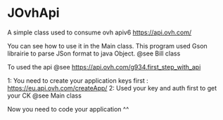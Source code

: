 JOvhApi
=======

A simple class used to consume ovh apiv6 https://api.ovh.com/

You can see how to use it in the Main class.
This program used Gson librairie to parse JSon format to java Object. @see Bill class

To used the api @see https://api.ovh.com/g934.first_step_with_api

1: You need to create your application keys first : https://eu.api.ovh.com/createApp/
2: Used your key and auth first to get your CK @see Main class

Now you need to code your application ^^